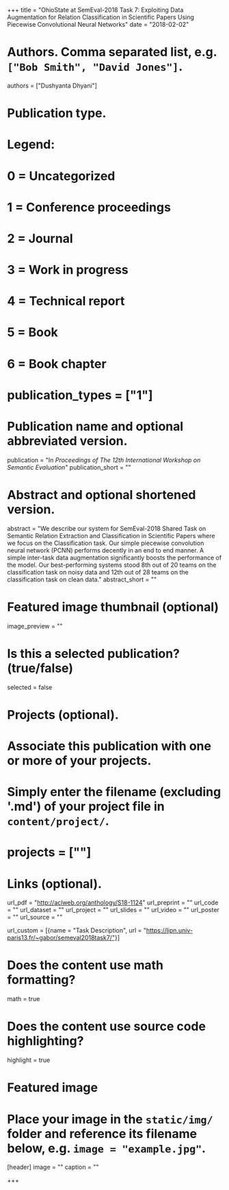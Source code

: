 +++
title = "OhioState at SemEval-2018 Task 7: Exploiting Data Augmentation for Relation Classification in Scientific Papers Using Piecewise Convolutional Neural Networks"
date = "2018-02-02"

# Authors. Comma separated list, e.g. `["Bob Smith", "David Jones"]`.
authors = ["Dushyanta Dhyani"]

# Publication type.
# Legend:
# 0 = Uncategorized
# 1 = Conference proceedings
# 2 = Journal
# 3 = Work in progress
# 4 = Technical report
# 5 = Book
# 6 = Book chapter
# publication_types = ["1"]

# Publication name and optional abbreviated version.
publication = "In *Proceedings of The 12th International Workshop on Semantic Evaluation*"
publication_short = ""

# Abstract and optional shortened version.
abstract = "We describe our system for SemEval-2018 Shared Task on Semantic Relation Extraction and Classification in Scientific Papers where we focus on the Classification task. Our simple piecewise convolution neural network (PCNN) performs decently in an end to end manner. A simple inter-task data augmentation significantly boosts the performance of the model. Our best-performing systems stood 8th out of 20 teams on the classification task on noisy data and 12th out of 28 teams on the classification task on clean data." 
abstract_short = ""

# Featured image thumbnail (optional)
image_preview = ""

# Is this a selected publication? (true/false)
selected = false

# Projects (optional).
#   Associate this publication with one or more of your projects.
#   Simply enter the filename (excluding '.md') of your project file in `content/project/`.
# projects = [""]

# Links (optional).
url_pdf = "http://aclweb.org/anthology/S18-1124"
url_preprint = ""
url_code = ""
url_dataset = ""
url_project = ""
url_slides = ""
url_video = ""
url_poster = ""
url_source = ""

url_custom = [{name = "Task Description", url = "https://lipn.univ-paris13.fr/~gabor/semeval2018task7/"}]

# Does the content use math formatting?
math = true

# Does the content use source code highlighting?
highlight = true

# Featured image
# Place your image in the `static/img/` folder and reference its filename below, e.g. `image = "example.jpg"`.
[header]
image = ""
caption = ""

+++

